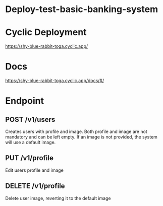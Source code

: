 # Deploy-test-basic-banking-system

# Cyclic Deployment
https://shy-blue-rabbit-toga.cyclic.app/

# Docs
https://shy-blue-rabbit-toga.cyclic.app/docs/#/

# Endpoint
## POST /v1/users
Creates users with profile and image. Both profile and image are not mandatory and can be left empty. If an image is not provided, the system will use a default image.

## PUT /v1/profile
Edit users profile and image 

## DELETE /v1/profile
Delete user image, reverting it to the default image

